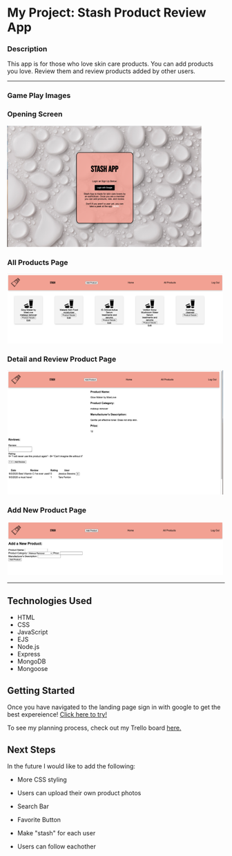# My Project: Stash Product Review App

### Description

This app is for those who love skin care products. You can add products you love. Review them and review products added by other users. 
______

### Game Play Images

### Opening Screen
<img src="public/images/Screen Shot 2020-09-03 at 6.41.38 PM.png" width="450px" >

### All Products Page
<img src="public/images/Screen Shot 2020-09-03 at 6.42.45 PM.png" width="500px" >

### Detail and Review Product Page
<img src="public/images/Screen Shot 2020-09-03 at 6.45.47 PM.png" width="500px" >

### Add New Product Page
<img src="public/images/Screen Shot 2020-09-03 at 6.49.04 PM.png" width="500px" >

_____

## Technologies Used
* HTML
* CSS
* JavaScript
* EJS
* Node.js
* Express
* MongoDB
* Mongoose 

## Getting Started
Once you have navigated to the landing page sign in with google to get the best expereience!
<a href="https://jessica-products.herokuapp.com/">Click here to try!</a>

To see my planning process, check out my Trello board <a href="https://trello.com/b/HGDr1jgT/sei-project-2-planning">here.</a>

## Next Steps
In the future I would like to add the following:

* More CSS styling

* Users can upload their own product photos

* Search Bar

*  Favorite Button

* Make "stash" for each user

* Users can follow eachother